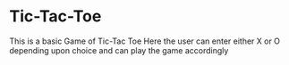 # Tic-Tac-Toe
This is a basic Game of Tic-Tac Toe
Here the user can enter either X or O depending upon choice and can play the game accordingly
